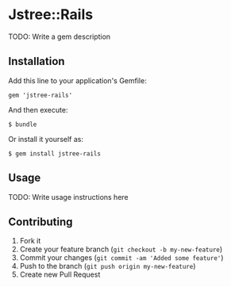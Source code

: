# Jstree::Rails

TODO: Write a gem description

## Installation

Add this line to your application's Gemfile:

    gem 'jstree-rails'

And then execute:

    $ bundle

Or install it yourself as:

    $ gem install jstree-rails

## Usage

TODO: Write usage instructions here

## Contributing

1. Fork it
2. Create your feature branch (`git checkout -b my-new-feature`)
3. Commit your changes (`git commit -am 'Added some feature'`)
4. Push to the branch (`git push origin my-new-feature`)
5. Create new Pull Request
